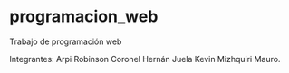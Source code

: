 # programacion_web

Trabajo de programación web

Integrantes:
Arpi Robinson
Coronel Hernán
Juela Kevin
Mizhquiri Mauro.